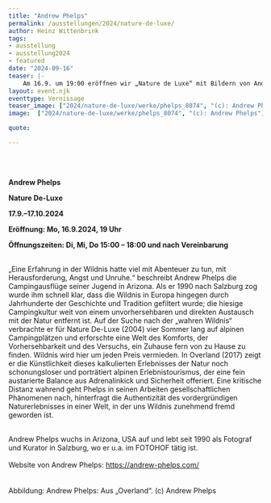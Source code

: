 ```yaml
---
title: "Andrew Phelps"
permalink: /ausstellungen/2024/nature-de-luxe/
author: Heinz Wittenbrink
tags:
- ausstellung
- ausstellung2024
- featured
date: "2024-09-16"
teaser: |-
    Am 16.9. um 19:00 eröffnen wir „Nature de Luxe“ mit Bildern von Andrew Phelps, darunter einigen aus seiner neueren Serie „Over Land“. Phelps' Blick ist darauf gerichtet, „... wie die Menschen die Natur gebrauchen, sie zähmen und sich erschließen, und inwieweit die Fotografie der Natur beziehungsweise dem Erlebten gerecht werden kann“ (Ruth Horak). 
layout: event.njk
eventtype: Vernissage
teaser_image: ["2024/nature-de-luxe/werke/phelps_8074", "(c): Andrew Phelps"]
image:  ["2024/nature-de-luxe/werke/phelps_8074", "(c): Andrew Phelps"]

quote:

---
```


<br/>

<br/>

**Andrew Phelps**
<br/>

**Nature De-Luxe**
<br/>

**17.9.–17.10.2024**
<br/>

**Eröffnung: Mo, 16.9.2024, 19 Uhr**
<br/>

**Öffnungszeiten: Di, Mi, Do 15:00 – 18:00 und nach Vereinbarung**
<br/>
<br/>


„Eine Erfahrung in der Wildnis hatte viel mit Abenteuer zu tun, mit Herausforderung, Angst und Unruhe.“ beschreibt Andrew Phelps die Campingausflüge seiner Jugend in Arizona. Als er 1990 nach Salzburg zog wurde ihm schnell klar, dass die Wildnis in Europa hingegen durch Jahrhunderte der Geschichte und Tradition gefiltert wurde; die hiesige Campingkultur weit von einem unvorhersehbaren und direkten Austausch mit der Natur entfernt ist. Auf der Suche nach der „wahren Wildnis“ verbrachte er für Nature De-Luxe (2004) vier Sommer lang auf alpinen Campingplätzen und erforschte eine Welt des Komforts, der Vorhersehbarkeit und des Versuchs, ein Zuhause fern von zu Hause zu finden. Wildnis wird hier um jeden Preis vermieden.
In Overland (2017) zeigt er die Künstlichkeit dieses kalkulierten Erlebnisses der Natur noch schonungsloser und porträtiert alpinen Erlebnistourismus, der eine fein austarierte Balance aus Adrenalinkick und Sicherheit offeriert.
Eine kritische Distanz wahrend geht Phelps in seinen Arbeiten gesellschaftlichen Phänomenen nach, hinterfragt die Authentizität des vordergründigen Naturerlebnisses in einer Welt, in der uns Wildnis zunehmend fremd geworden ist.
<br/>

<br/>
Andrew Phelps wuchs in Arizona, USA auf und lebt seit 1990 als Fotograf und Kurator in Salzburg, wo er u.a. im FOTOHOF tätig ist.

<br/>

<br/>
Website von Andrew Phelps: <a href="https://andrew-phelps.com/" title="Andrew Phelps">https://andrew-phelps.com/</a>



<br/>

<br/>
 
 

<br/>
Abbildung: Andrew Phelps: Aus „Overland“. (c) Andrew Phelps
